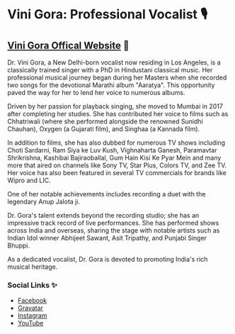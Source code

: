 # Vini Gora: Professional Vocalist 🎙

## [Vini Gora Offical Website](https://vinigora.netlify.app/) 🔗

Dr. Vini Gora, a New Delhi-born vocalist now residing in Los Angeles, is a classically trained singer with a PhD in Hindustani classical music. Her professional musical journey began during her Masters when she recorded two songs for the devotional Marathi album "Aaratya". This opportunity paved the way for her to lend her voice to numerous albums.

Driven by her passion for playback singing, she moved to Mumbai in 2017 after completing her studies. She has contributed her voice to films such as Chhatriwali (where she performed alongside the renowned Sunidhi Chauhan), Oxygen (a Gujarati film), and Singhaa (a Kannada film).

In addition to films, she has also dubbed for numerous TV shows including Choti Sardarni, Ram Siya ke Luv Kush, Vighnaharta Ganesh, Paramavtar Shrikrishna, Kashibai Bajiraoballal, Gum Hain Kisi Ke Pyar Mein and many more that aired on channels like Sony TV, Star Plus, Colors TV, and Zee TV. Her voice has also been featured in several TV commercials for brands like Wipro and LIC.

One of her notable achievements includes recording a duet with the legendary Anup Jalota ji.

Dr. Gora's talent extends beyond the recording studio; she has an impressive track record of live performances. She has performed shows across India and overseas, sharing the stage with notable artists such as Indian Idol winner Abhijeet Sawant, Asit Tripathy, and Punjabi Singer Bhuppi.

As a dedicated vocalist, Dr. Gora is devoted to promoting India's rich musical heritage.

### Social Links ✨

- [Facebook](https://www.facebook.com/SingerViniGora)
- [Gravatar](https://gravatar.com/casuallyb9609881fc)
- [Instagram](https://www.instagram.com/vini_gora/?hl=en)
- [YouTube](https://www.youtube.com/c/SingerDrViniGora)
